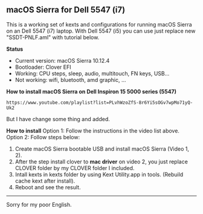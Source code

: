 macOS Sierra for Dell 5547 (i7)
-------------------------------

This is a working set of kexts and configurations for running macOS Sierra on an Dell 5547 (i7) laptop.
With Dell 5547 (i5) you can use just replace new "SSDT-PNLF.aml" with tutorial below. 

**Status**
 - Current version: macOS Sierra 10.12.4
 - Bootloader: Clover EFI
 - Working: CPU steps, sleep, audio, multitouch, FN keys, USB...
 - Not working: wifi, bluetooth, amd graphic, ...

**How to install macOS Sierra on Dell Inspiron 15 5000 series (5547)**

    https://www.youtube.com/playlist?list=PLvhWzoZfS-8r6Yi5sOGv7wpMo71yQ-Uk2

But I have change some thing and added.

**How to install** 
Option 1: Follow the instructions in the video list above.
Option 2: Follow steps below:

> 
 1. Create macOS Sierra bootable USB and install macOS Sierra (Video 1, 2).
 2. After the step install clover to **mac driver** on video 2, you just replace CLOVER folder by my CLOVER folder I included.
 3. Intall kexts in kexts folder by using Kext Utility.app in tools. (Rebuild cache kext after install).
 4. Reboot and see the result.


----------
Sorry for my poor English.

 